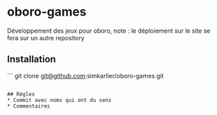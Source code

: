 # oboro-games
Développement des jeux pour oboro, note :  le déploiement sur le site se fera sur un autre repository 

## Installation
´´´
git clone git@github.com:simkarlier/oboro-games.git
```

## Règles
* Commit avec noms qui ont du sens
* Commentaires